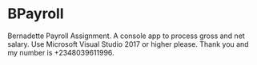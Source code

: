 # BPayroll
Bernadette Payroll Assignment. A console app to process gross and net salary.
Use Microsoft Visual Studio 2017 or higher please.
Thank you and my number is +2348039611996.
